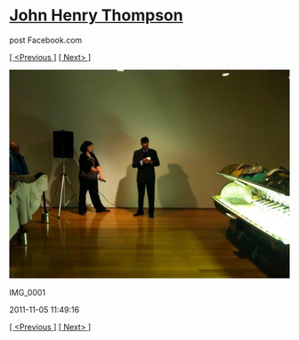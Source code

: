 # [John Henry Thompson](../README.md)
post Facebook.com

[[ <Previous ]](2011-11-05-8.md) [[ Next> ]](2011-06-22-1.md)

[![](../media/2011-11-05/Nari-we-the-people-IMG_0001.jpg)](../README.md)

IMG_0001

2011-11-05 11:49:16

[[ <Previous ]](2011-11-05-8.md) [[ Next> ]](2011-06-22-1.md)